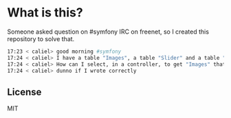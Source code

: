 # What is this?

Someone asked question on #symfony IRC on freenet, so I created this repository to solve that.

```bash
17:23 < caliel> good morning #symfony
17:24 < caliel> I have a table "Images", a table "Slider" and a table "SliderImages", which is an association between $sliders and $images
17:24 < caliel> How can I select, in a controller, to get "Images" that are not in the "SliderImages" of the "Slider" ?
17:24 < caliel> dunno if I wrote correctly
```

## License

MIT
